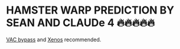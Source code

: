 # HAMSTER WARP PREDICTION BY SEAN AND CLAUDe 4 🔥🔥🔥🔥🔥

[VAC bypass](https://github.com/danielkrupinski/VAC-Bypass-Loader) and [Xenos](https://github.com/DarthTon/Xenos/releases) recommended. 